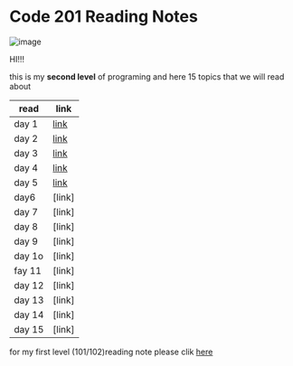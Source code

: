 # Code 201 Reading Notes # 

![image](https://cdn.tiempodev.com/wp-content/uploads/2021/04/19102610/software-development-project-approval-01.png)


HI!!!

this is my **second level** of programing 
and here 15 topics that we will read about 


| read        | link        |
| ----------- | ----------- |
|   day 1 | [link](class01.md)   |
|  day 2  | [link](class02.md)   |
|  day 3  | [link](class03.md)   |
|  day 4  | [link](class04.md)   |
|  day 5  |[link](class05.md)    |
|  day6   |[link]    |
|  day 7  |[link]  |
|  day 8  |[link]   |
|   day 9 |[link]    |
|  day 1o |[link]    |
|  fay 11 |[link]    |
|  day 12 |[link]    |
|  day 13 |[link]   |
|  day 14 |[link]     |
|  day 15 |[link]     |





for my first level (101/102)reading note 
please clik [here](README.md)

